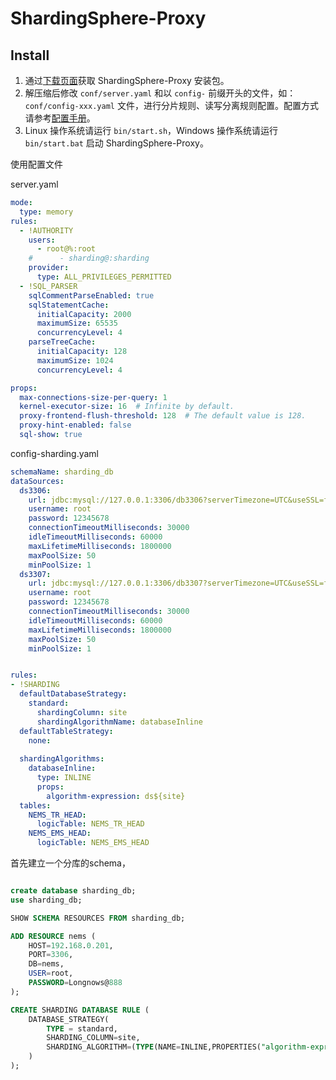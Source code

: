 # ShardingSphere-Proxy 

## Install

1. 通过[下载页面](https://shardingsphere.apache.org/document/current/cn/downloads/)获取 ShardingSphere-Proxy 安装包。
2. 解压缩后修改 `conf/server.yaml` 和以 `config-` 前缀开头的文件，如：`conf/config-xxx.yaml` 文件，进行分片规则、读写分离规则配置。配置方式请参考[配置手册](https://shardingsphere.apache.org/document/current/cn/user-manual/shardingsphere-proxy/yaml-config/)。
3. Linux 操作系统请运行 `bin/start.sh`，Windows 操作系统请运行 `bin/start.bat` 启动 ShardingSphere-Proxy。

使用配置文件

server.yaml

```yaml
mode:
  type: memory
rules:
  - !AUTHORITY
    users:
      - root@%:root
    #      - sharding@:sharding
    provider:
      type: ALL_PRIVILEGES_PERMITTED
  - !SQL_PARSER
    sqlCommentParseEnabled: true
    sqlStatementCache:
      initialCapacity: 2000
      maximumSize: 65535
      concurrencyLevel: 4
    parseTreeCache:
      initialCapacity: 128
      maximumSize: 1024
      concurrencyLevel: 4

props:
  max-connections-size-per-query: 1
  kernel-executor-size: 16  # Infinite by default.
  proxy-frontend-flush-threshold: 128  # The default value is 128.
  proxy-hint-enabled: false
  sql-show: true
```



config-sharding.yaml

```yaml
schemaName: sharding_db
dataSources:
  ds3306:
    url: jdbc:mysql://127.0.0.1:3306/db3306?serverTimezone=UTC&useSSL=false
    username: root
    password: 12345678
    connectionTimeoutMilliseconds: 30000
    idleTimeoutMilliseconds: 60000
    maxLifetimeMilliseconds: 1800000
    maxPoolSize: 50
    minPoolSize: 1
  ds3307:
    url: jdbc:mysql://127.0.0.1:3306/db3307?serverTimezone=UTC&useSSL=false
    username: root
    password: 12345678
    connectionTimeoutMilliseconds: 30000
    idleTimeoutMilliseconds: 60000
    maxLifetimeMilliseconds: 1800000
    maxPoolSize: 50
    minPoolSize: 1


rules:
- !SHARDING
  defaultDatabaseStrategy:
    standard:
      shardingColumn: site
      shardingAlgorithmName: databaseInline
  defaultTableStrategy:
    none:
  
  shardingAlgorithms:
    databaseInline:
      type: INLINE
      props:
        algorithm-expression: ds${site}
  tables:
    NEMS_TR_HEAD:
      logicTable: NEMS_TR_HEAD
    NEMS_EMS_HEAD:
      logicTable: NEMS_EMS_HEAD
```





首先建立一个分库的schema， 

```sql

create database sharding_db;
use sharding_db;

SHOW SCHEMA RESOURCES FROM sharding_db;

ADD RESOURCE nems (
    HOST=192.168.0.201,
    PORT=3306,
    DB=nems,
    USER=root,
    PASSWORD=Longnows@888
);

CREATE SHARDING DATABASE RULE (
	DATABASE_STRATEGY(
		TYPE = standard,
		SHARDING_COLUMN=site,
		SHARDING_ALGORITHM=(TYPE(NAME=INLINE,PROPERTIES("algorithm-expression"="ds->${site}")))
	)
);
```



